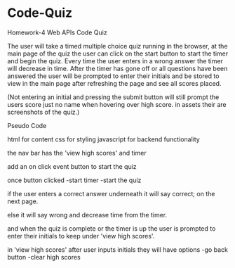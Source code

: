 # Code-Quiz

Homework-4 Web APIs Code Quiz

The user will take a timed multiple choice quiz
running in the browser, at the main page of the
quiz the user can click on the start button to
start the timer and begin the quiz. Every time
the user enters in a wrong answer the timer will
decrease in time. After the timer has gone off or
all questions have been answered the user will be
prompted to enter their initials and be stored
to view in the main page after refreshing the page
and see all scores placed.

(Not entering an initial and pressing the submit button
will still prompt the users score just no name
when hovering over high score. in assets their are screenshots of the quiz.)

Pseudo Code

html for content
css for styling
javascript for backend functionality

the nav bar has the 'view high scores' and timer

add an on click event button to start the quiz

once button clicked
-start timer
-start the quiz

if the user enters a correct answer underneath it will say correct; on the next page.

else it will say wrong and decrease time from the timer.

and when the quiz is complete or the timer is up the user is prompted to
enter their initials to keep under 'view high scores'.

in 'view high scores' after user inputs initials they will have options
-go back button
-clear high scores
